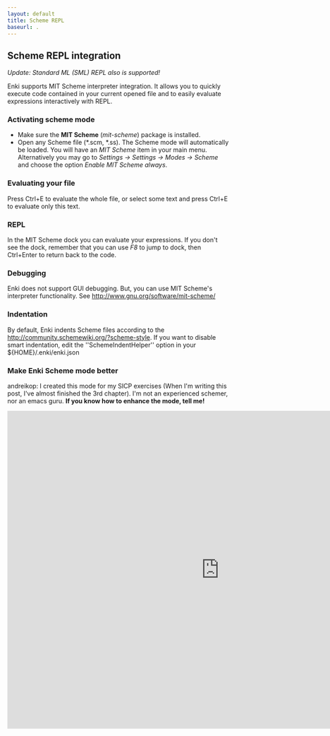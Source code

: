 ```yaml
---
layout: default
title: Scheme REPL
baseurl: .
---
```


## Scheme REPL integration

*Update: Standard ML (SML) REPL also is supported!*

Enki supports MIT Scheme interpreter integration. It allows you to quickly execute code contained in your current opened file and to easily evaluate expressions interactively with REPL.

### Activating scheme mode
* Make sure the **MIT Scheme** (*mit-scheme*) package is installed.
* Open any Scheme file (*.scm, *.ss). The Scheme mode will automatically be loaded. You will have an *MIT Scheme* item in your main menu.
Alternatively you may go to *Settings -> Settings -> Modes -> Scheme* and choose the option *Enable MIT Scheme always*.

### Evaluating your file
Press Ctrl+E to evaluate the whole file, or select some text and press Ctrl+E to evaluate only this text.

### REPL
In the MIT Scheme dock you can evaluate your expressions. If you don't see the dock, remember that you can use *F8* to jump to dock, then Ctrl+Enter to return back to the code.

### Debugging
Enki does not support GUI debugging. But, you can use MIT Scheme's interpreter functionality. See http://www.gnu.org/software/mit-scheme/

### Indentation
By default, Enki indents Scheme files according to the  http://community.schemewiki.org/?scheme-style. If you want to disable smart indentation, edit the ''SchemeIndentHelper'' option in your ${HOME}/.enki/enki.json

### Make Enki Scheme mode better
andreikop: I created this mode for my SICP exercises (When I'm writing this post, I've almost finished the 3rd chapter). I'm not an experienced schemer, nor an emacs guru. **If you know how to enhance the mode, tell me!**



<iframe width="960" height="720" src="http://www.youtube.com/embed/yr66IRF4__M?rel=0" frameborder="0"></iframe>
